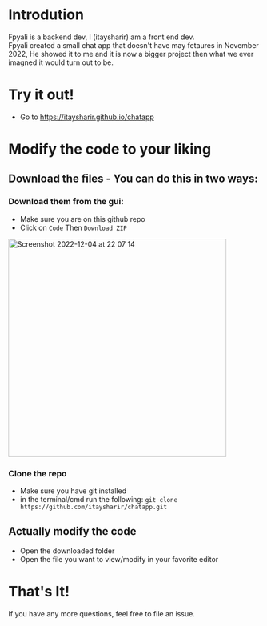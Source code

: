# Introdution
Fpyali is a backend dev, I (itaysharir) am a front end dev. <br>
Fpyali created a small chat app that doesn't have may fetaures in November 2022, He showed it to me and it is now a bigger project then what we ever imagned it would turn out to be.

# Try it out!
- Go to https://itaysharir.github.io/chatapp

# Modify the code to your liking
## Download the files - You can do this in two ways:
### Download them from the gui:
- Make sure you are on this github repo
- Click on ```Code``` Then ```Download ZIP```
<img width="436" alt="Screenshot 2022-12-04 at 22 07 14" src="https://user-images.githubusercontent.com/87126382/205513005-33c40956-7f87-4204-b1aa-1b68dd5ca273.png">

### Clone the repo
- Make sure you have git installed
- in the terminal/cmd run the following: ```git clone https://github.com/itaysharir/chatapp.git```

## Actually modify the code
- Open the downloaded folder
- Open the file you want to view/modify in your favorite editor

# That's It!
If you have any more questions, feel free to file an issue.
